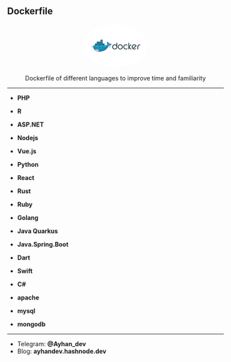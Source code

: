 ## Dockerfile


<div align="center">
    <img src="Docker.png" alt="ForNRxt GitHub Extension" width="150" style="border-radius:50%; object-fit: cover;">
    <p> Dockerfile of different languages to improve time and familiarity </p>
</div>

------------------------------------------------------------

  - **PHP**
  - **R**
  - **ASP.NET**
  - **Nodejs**
  - **Vue.js**
  - **Python**
  - **React**
  - **Rust**
  - **Ruby**
  - **Golang**
  - **Java Quarkus**
  - **Java.Spring.Boot**
  - **Dart**
  - **Swift**
  - **C#**

  - **apache**
  - **mysql**
  - **mongodb**


------------------------------------------------------------
  - Telegram: **@Ayhan_dev**
  - Blog: **ayhandev.hashnode.dev**
